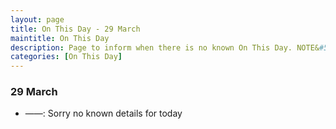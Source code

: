 ```yaml
---
layout: page
title: On This Day - 29 March
maintitle: On This Day
description: Page to inform when there is no known On This Day. NOTE&#58; There may still be comments.
categories: [On This Day]
---
```


### 29 March
* ——: Sorry no known details for today

